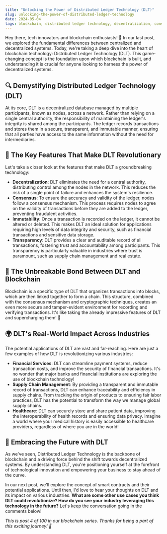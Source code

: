 ```yaml
---
title: "Unlocking the Power of Distributed Ledger Technology (DLT)"
slug: unlocking-the-power-of-distributed-ledger-technology
date: 2024-05-04
tags: blockchain, distributed ledger technology, decentralization, consensus, security
---
```


Hey there, tech innovators and blockchain enthusiasts! 🚀 In our last post, we explored the fundamental differences between centralized and decentralized systems. Today, we're taking a deep dive into the heart of blockchain technology: Distributed Ledger Technology (DLT). This game-changing concept is the foundation upon which blockchain is built, and understanding it is crucial for anyone looking to harness the power of decentralized systems.

## 🔍 Demystifying Distributed Ledger Technology (DLT)

At its core, DLT is a decentralized database managed by multiple participants, known as nodes, across a network. Rather than relying on a single central authority, the responsibility of maintaining the ledger's integrity is shared among the participants. The ledger records transactions and stores them in a secure, transparent, and immutable manner, ensuring that all parties have access to the same information without the need for intermediaries.

## 🌟 The Key Features That Make DLT Revolutionary

Let's take a closer look at the features that make DLT a groundbreaking technology:

- **Decentralization**: DLT eliminates the need for a central authority, distributing control among the nodes in the network. This reduces the risk of a single point of failure and enhances the system's resilience.
- **Consensus**: To ensure the accuracy and validity of the ledger, nodes follow a consensus mechanism. This process requires nodes to agree on the validity of transactions before they are added to the ledger, preventing fraudulent activities.
- **Immutability**: Once a transaction is recorded on the ledger, it cannot be altered or deleted. This makes DLT an ideal solution for applications requiring high levels of data integrity and security, such as financial transactions and sensitive data storage.
- **Transparency**: DLT provides a clear and auditable record of all transactions, fostering trust and accountability among participants. This transparency is particularly valuable in industries where trust is paramount, such as supply chain management and real estate.

## 🤝 The Unbreakable Bond Between DLT and Blockchain

Blockchain is a specific type of DLT that organizes transactions into blocks, which are then linked together to form a chain. This structure, combined with the consensus mechanism and cryptographic techniques, creates an even more secure and tamper-evident environment for recording and verifying transactions. It's like taking the already impressive features of DLT and supercharging them! 💪

## 🌍 DLT's Real-World Impact Across Industries

The potential applications of DLT are vast and far-reaching. Here are just a few examples of how DLT is revolutionizing various industries:

- **Financial Services**: DLT can streamline payment systems, reduce transaction costs, and improve the security of financial transactions. It's no wonder that major banks and financial institutions are exploring the use of blockchain technology!
- **Supply Chain Management**: By providing a transparent and immutable record of transactions, DLT can enhance traceability and efficiency in supply chains. From tracking the origin of products to ensuring fair labor practices, DLT has the potential to transform the way we manage global supply chains.
- **Healthcare**: DLT can securely store and share patient data, improving the interoperability of health records and ensuring data privacy. Imagine a world where your medical history is easily accessible to healthcare providers, regardless of where you are in the world!

## 🎉 Embracing the Future with DLT

As we've seen, Distributed Ledger Technology is the backbone of blockchain and a driving force behind the shift towards decentralized systems. By understanding DLT, you're positioning yourself at the forefront of technological innovation and empowering your business to stay ahead of the curve.

In our next post, we'll explore the concept of smart contracts and their potential applications. Until then, I'd love to hear your thoughts on DLT and its impact on various industries. **What are some other use cases you think DLT could revolutionize? How do you see your industry leveraging this technology in the future?** Let's keep the conversation going in the comments below!

*This is post 4 of 100 in our blockchain series. Thanks for being a part of this exciting journey! 🙌*
